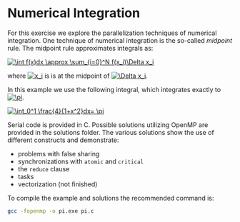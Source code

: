 # Numerical Integration

For this exercise we explore the parallelization techniques of numerical integration.
One technique of numerical integration is the so-called *midpoint* rule. The midpoint rule
approximates integrals as:

<a href="https://www.codecogs.com/eqnedit.php?latex=\int&space;f(x)dx&space;\approx&space;\sum_{i=0}^N&space;f(x_i)\Delta&space;x_i" target="_blank"><img src="https://latex.codecogs.com/gif.latex?\int&space;f(x)dx&space;\approx&space;\sum_{i=0}^N&space;f(x_i)\Delta&space;x_i" title="\int f(x)dx \approx \sum_{i=0}^N f(x_i)\Delta x_i" /></a>

where <a href="https://www.codecogs.com/eqnedit.php?latex=x_i" target="_blank"><img src="https://latex.codecogs.com/gif.latex?x_i" title="x_i" /></a> is is at the midpoint of <a href="https://www.codecogs.com/eqnedit.php?latex=\Delta&space;x_i" target="_blank"><img src="https://latex.codecogs.com/gif.latex?\Delta&space;x_i" title="\Delta x_i" /></a>.

In this example we use the following integral, which integrates exactly to <a href="https://www.codecogs.com/eqnedit.php?latex=\pi" target="_blank"><img src="https://latex.codecogs.com/gif.latex?\pi" title="\pi" /></a>.

<a href="https://www.codecogs.com/eqnedit.php?latex=\int_0^1&space;\frac{4}{1&plus;x^2}dx=&space;\pi" target="_blank"><img src="https://latex.codecogs.com/gif.latex?\int_0^1&space;\frac{4}{1&plus;x^2}dx=&space;\pi" title="\int_0^1 \frac{4}{1+x^2}dx= \pi" /></a>

Serial code is provided in C. Possible solutions utilizing OpenMP are provided in the solutions folder.
The various solutions show the use of different constructs and demonstrate:
- problems with false sharing
- synchronizations with ```atomic``` and ```critical```
- the ```reduce``` clause
- tasks
- vectorization (not finished)

To compile the example and solutions the recommended command is:
```bash
gcc -fopenmp -o pi.exe pi.c 
```
